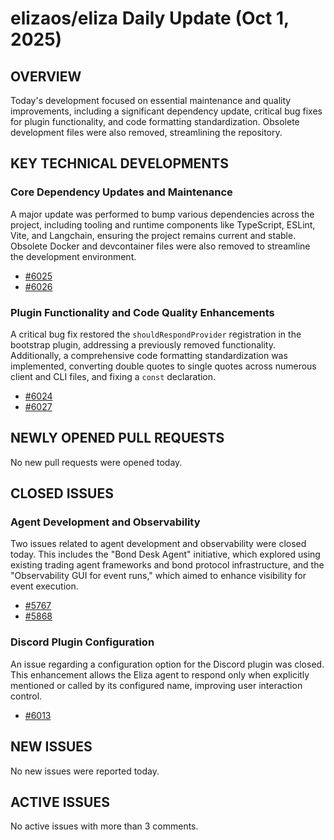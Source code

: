 # elizaos/eliza Daily Update (Oct 1, 2025)
## OVERVIEW 
Today's development focused on essential maintenance and quality improvements, including a significant dependency update, critical bug fixes for plugin functionality, and code formatting standardization. Obsolete development files were also removed, streamlining the repository.

## KEY TECHNICAL DEVELOPMENTS

### Core Dependency Updates and Maintenance
A major update was performed to bump various dependencies across the project, including tooling and runtime components like TypeScript, ESLint, Vite, and Langchain, ensuring the project remains current and stable. Obsolete Docker and devcontainer files were also removed to streamline the development environment.
- [#6025](https://github.com/elizaos/eliza/pull/6025)
- [#6026](https://github.com/elizaos/eliza/pull/6026)

### Plugin Functionality and Code Quality Enhancements
A critical bug fix restored the `shouldRespondProvider` registration in the bootstrap plugin, addressing a previously removed functionality. Additionally, a comprehensive code formatting standardization was implemented, converting double quotes to single quotes across numerous client and CLI files, and fixing a `const` declaration.
- [#6024](https://github.com/elizaos/eliza/pull/6024)
- [#6027](https://github.com/elizaos/eliza/pull/6027)

## NEWLY OPENED PULL REQUESTS
No new pull requests were opened today.

## CLOSED ISSUES

### Agent Development and Observability
Two issues related to agent development and observability were closed today. This includes the "Bond Desk Agent" initiative, which explored using existing trading agent frameworks and bond protocol infrastructure, and the "Observability GUI for event runs," which aimed to enhance visibility for event execution.
- [#5767](https://github.com/elizaos/eliza/issues/5767)
- [#5868](https://github.com/elizaos/eliza/issues/5868)

### Discord Plugin Configuration
An issue regarding a configuration option for the Discord plugin was closed. This enhancement allows the Eliza agent to respond only when explicitly mentioned or called by its configured name, improving user interaction control.
- [#6013](https://github.com/elizaos/eliza/issues/6013)

## NEW ISSUES
No new issues were reported today.

## ACTIVE ISSUES
No active issues with more than 3 comments.